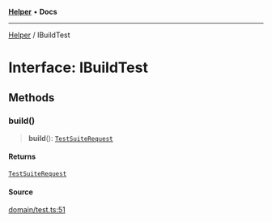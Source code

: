 [**Helper**](../README.md) • **Docs**

***

[Helper](../README.md) / IBuildTest

# Interface: IBuildTest

## Methods

### build()

> **build**(): [`TestSuiteRequest`](TestSuiteRequest.md)

#### Returns

[`TestSuiteRequest`](TestSuiteRequest.md)

#### Source

[domain/test.ts:51](https://github.com/data7expressions/data7expressions/blob/b16c30d7c6ef8837b57b5372523e67937b5f2850/packages/h3lp/src/lib/domain/test.ts#L51)
